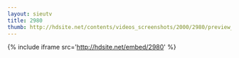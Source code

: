 ```yaml
---
layout: sieutv
title: 2980
thumb: http://hdsite.net/contents/videos_screenshots/2000/2980/preview_360p.mp4.jpg
---
```

{% include iframe src='http://hdsite.net/embed/2980' %}
 
